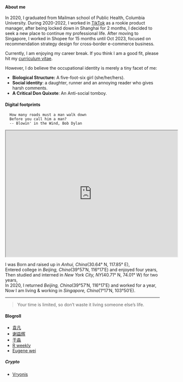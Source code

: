 
#### About me

In 2020, I graduated from Mailman school of Public Health, Columbia University. During 2020-2022, I worked in [TikTok](https://www.tiktok.com/) as a rookie product manager, after being locked down in Shanghai for 2 months, I decided to seek a new place to continue my professional life. After moving to Singapore, I worked in Shopee for 15 months until Oct 2023, focused on recommendation strategy design for cross-border e-commerce business.  

Currently, I am enjoying my career break. If you think I am a good fit, please hit my [curriculum vitae](./Shan_CV_2023.pdf).

However, I do believe the occupational identity is merely a tiny facet of me:
* **Biological Structure:** A five-foot-six girl (she/her/hers).
* **Social identity**: a daughter, runner and an annoying reader who gives harsh comments.
* **A Critical Don Quixote**: An Anti-social tomboy.

#### Digital footprints

````SAS
  How many roads must a man walk down
  Before you call him a man?
  -- Blowin' in the Wind, Bob Dylan
````

<iframe src="https://www.google.com/maps/d/u/0/embed?mid=1mipXeTROxyXGCO7-LrqIvDfRgNgKZrXU" width="560" height="412"></iframe>

I was Born and raised up in *Anhui, China*(30.64° N, 117.85° E),
<br>
Entered college in *Beijing, China*(39°57′N, 116°17′E) and enjoyed four years,
<br>
Then studied and interned in *New York City, NY*(40.71° N, 74.01° W) for two years,
<br>
In 2020, I returned *Beijing, China*(39°57′N, 116°17′E) and worked for a year,
<br>
Now I am living & working in *Singapore, China*(1°17′N, 103°50′E).
<hr>

> Your time is limited, so don’t waste it living someone else’s life.

#### Blogroll
* [袁凡](https://yuanfan.rbind.io/)
* [谢益辉](https://yihui.org/)
* [于淼](https://yufree.cn/cn/)
* [R weekly](https://rweekly.org/)
* [Eugene wei](https://www.eugenewei.com/)

##### Crypto
* [Vryonis](https://blog.vrypan.net/)
